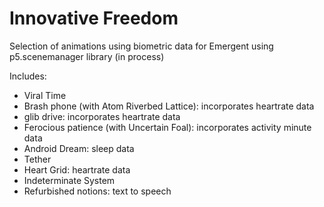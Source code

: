 # Innovative Freedom

Selection of animations using biometric data for Emergent using p5.scenemanager library (in process)

Includes:

- Viral Time
- Brash phone (with Atom Riverbed Lattice): incorporates heartrate data
- glib drive: incorporates heartrate data
- Ferocious patience (with Uncertain Foal): incorporates activity minute data
- Android Dream: sleep data
- Tether
- Heart Grid: heartrate data
- Indeterminate System
- Refurbished notions: text to speech